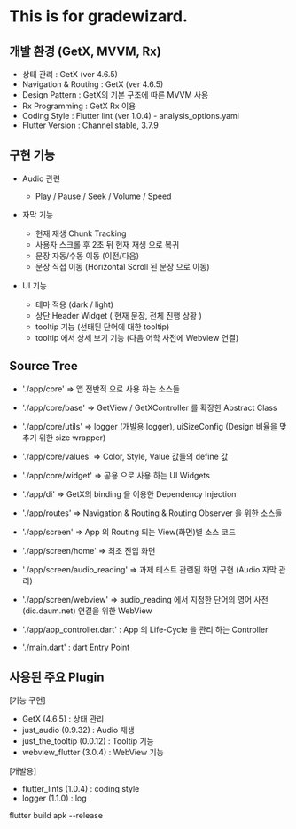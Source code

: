 
# This is for gradewizard.

## 개발 환경 (GetX, MVVM, Rx) 
- 상태 관리 : GetX (ver 4.6.5)
- Navigation & Routing : GetX (ver 4.6.5)
- Design Pattern : GetX의 기본 구조에 따른 MVVM 사용
- Rx Programming : GetX Rx 이용
- Coding Style : Flutter lint (ver 1.0.4) - analysis_options.yaml
- Flutter Version : Channel stable, 3.7.9


## 구현 기능

- Audio 관련 
  - Play / Pause / Seek / Volume / Speed
  
- 자막 기능
  - 현재 재생 Chunk Tracking
  - 사용자 스크롤 후 2초 뒤  현재 재생 으로 복귀 
  - 문장 자동/수동 이동 (이전/다음)
  - 문장 직접 이동 (Horizontal Scroll 된 문장 으로 이동)
  
- UI 기능
  - 테마 적용 (dark / light)
  - 상단 Header Widget ( 현재 문장, 전체 진행 상황 )
  - tooltip 기능 (선태된 단어에 대한 tooltip)
  - tooltip 에서 상세 보기 기능 (다음 어학 사전에 Webview 연결)


## Source Tree

- './app/core' => 앱 전반적 으로 사용 하는 소스들
- './app/core/base' => GetView / GetXController 를 확장한 Abstract Class
- './app/core/utils' => logger (개발용 logger), uiSizeConfig (Design 비율을 맞추기 위한 size wrapper) 
- './app/core/values' => Color, Style, Value 값들의 define 값
- './app/core/widget' => 공용 으로 사용 하는 UI Widgets

- './app/di' => GetX의 binding 을 이용한 Dependency Injection
- './app/routes' => Navigation & Routing & Routing Observer 을 위한 소스들  

- './app/screen' => App 의 Routing 되는 View(화면)별 소스 코드 
- './app/screen/home' => 최초 진입 화면
- './app/screen/audio_reading' => 과제 테스트 관련된 화면 구현 (Audio 자막 관리)
- './app/screen/webview' => audio_reading 에서 지정한 단어의 영어 사전(dic.daum.net) 연결을 위한 WebView

- './app/app_controller.dart' : App 의 Life-Cycle 을 관리 하는 Controller 
- './main.dart' : dart Entry Point 

## 사용된 주요 Plugin

[기능 구현]
- GetX (4.6.5) : 상태 관리
- just_audio (0.9.32) : Audio 재생
- just_the_tooltip (0.0.12) : Tooltip 기능
- webview_flutter (3.0.4) : WebView 기능

[개발용]
- flutter_lints (1.0.4) : coding style
- logger (1.1.0) : log 

flutter build apk --release